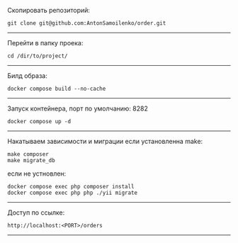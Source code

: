 Скопировать репозиторий:
````
git clone git@github.com:AntonSamoilenko/order.git
````
---
Перейти в папку проека:
````
cd /dir/to/project/
````
---
Билд образа:
````
docker compose build --no-cache
````
---
Запуск контейнера, порт по умолчанию: 8282
````
docker compose up -d
````
---
Накатываем зависимости и миграции
если установленна make:
````
make composer
make migrate_db
````
если не устновлен:
````
docker compose exec php composer install
docker compose exec php php ./yii migrate
````
---
Доступ по ссылке:
````
http://localhost:<PORT>/orders
````
---